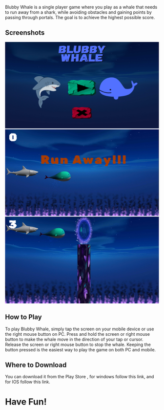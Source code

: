 Blubby Whale is a single player game where you play as a whale that needs to run away from a shark, while avoiding obstacles and gaining points by passing through portals. The goal is to achieve the highest possible score.

## Screenshots
![alt text](https://github.com/walberh96/Blubby_Whale/blob/master/Pasted%20image%2020230513203701.png?raw=true)
![alt text](https://github.com/walberh96/Blubby_Whale/blob/master/Pasted%20image%2020230513203753.png?raw=true)
![alt text](https://github.com/walberh96/Blubby_Whale/blob/master/Pasted%20image%2020230513203831.png?raw=true)

## How to Play
To play Blubby Whale, simply tap the screen on your mobile device or use the right mouse button on PC. Press and hold the screen or right mouse button to make the whale move in the direction of your tap or cursor. Release the screen or right mouse button to stop the whale. Keeping the button pressed is the easiest way to play the game on both PC and mobile.

## Where to Download
You can download it from the Play Store , for windows follow this link, and for IOS follow this link.

<h1>Have Fun!</h1>
